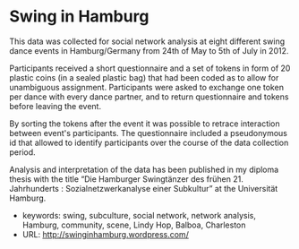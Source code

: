 # Swing in Hamburg

This data was collected for social network analysis at eight different swing dance events in Hamburg/Germany from 24th of May to 5th of July in 2012. 

Participants received a short questionnaire and a set of tokens in form of 20 plastic coins (in a sealed plastic bag) that had been coded as to allow for unambiguous assignment. Participants were asked to exchange one token per dance with every dance partner, and to return questionnaire and tokens before leaving the event. 

By sorting the tokens after the event it was possible to retrace interaction between event's participants. The questionnaire included a pseudonymous id that allowed to identify participants over the course of the data collection period. 

Analysis and interpretation of the data has been published in my diploma thesis with the title “Die Hamburger Swingtänzer des frühen 21. Jahrhunderts : Sozialnetzwerkanalyse einer Subkultur” at the Universität Hamburg. 
 
- keywords: swing, subculture, social network, network analysis, Hamburg, community, scene, Lindy Hop, Balboa, Charleston 
- URL: http://swinginhamburg.wordpress.com/
